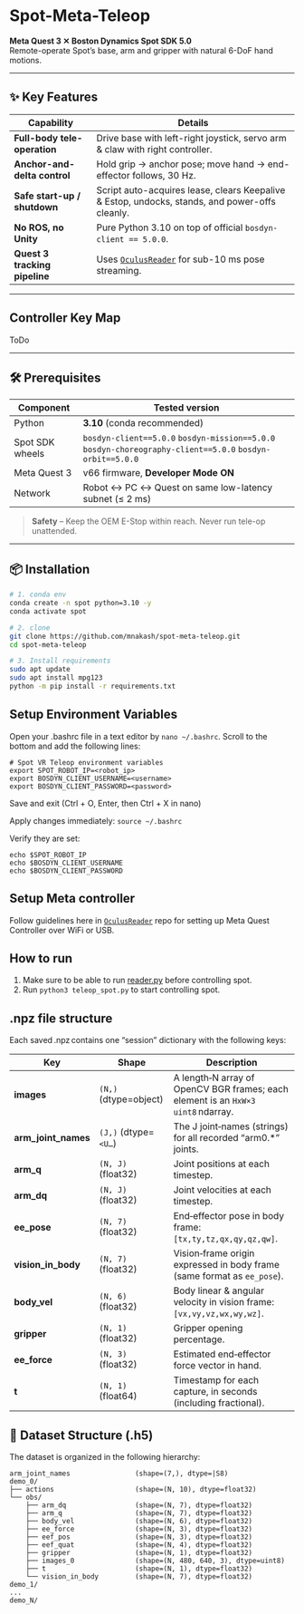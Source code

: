 # Spot-Meta-Teleop  
**Meta Quest 3 ✕ Boston Dynamics Spot SDK 5.0**  
Remote-operate Spot’s base, arm and gripper with natural 6-DoF hand motions.

---

## ✨  Key Features
| Capability | Details |
|------------|---------|
| **Full-body tele-operation** | Drive base with left-right joystick, servo arm & claw with right controller. |
| **Anchor-and-delta control** | Hold grip → anchor pose; move hand → end-effector follows, 30 Hz. |
| **Safe start-up / shutdown** | Script auto-acquires lease, clears Keepalive & Estop, undocks, stands, and power-offs cleanly. |
| **No ROS, no Unity** | Pure Python 3.10 on top of official `bosdyn-client == 5.0.0`. |
| **Quest 3 tracking pipeline** | Uses [`OculusReader`](https://github.com/rail-berkeley/oculus_reader) for sub-10 ms pose streaming. |

---

## Controller Key Map

ToDo

---

## 🛠  Prerequisites

| Component | Tested version |
|-----------|----------------|
| Python | **3.10** (conda recommended) |
| Spot SDK wheels | `bosdyn-client==5.0.0` `bosdyn-mission==5.0.0` `bosdyn-choreography-client==5.0.0` `bosdyn-orbit==5.0.0` |
| Meta Quest 3 | v66 firmware, **Developer Mode ON** |
| Network | Robot ↔ PC ↔ Quest on same low-latency subnet (≤ 2 ms) |

> **Safety** – Keep the OEM E-Stop within reach. Never run tele-op unattended.

---

## 📦 Installation

```bash
# 1. conda env
conda create -n spot python=3.10 -y
conda activate spot

# 2. clone
git clone https://github.com/mnakash/spot-meta-teleop.git
cd spot-meta-teleop

# 3. Install requirements
sudo apt update
sudo apt install mpg123
python -m pip install -r requirements.txt
```

## Setup Environment Variables
Open your .bashrc file in a text editor by `nano ~/.bashrc`.
Scroll to the bottom and add the following lines:
```
# Spot VR Teleop environment variables
export SPOT_ROBOT_IP=<robot_ip>
export BOSDYN_CLIENT_USERNAME=<username>
export BOSDYN_CLIENT_PASSWORD=<password>
```
Save and exit (Ctrl + O, Enter, then Ctrl + X in nano)

Apply changes immediately:
`source ~/.bashrc`

Verify they are set:
```
echo $SPOT_ROBOT_IP
echo $BOSDYN_CLIENT_USERNAME
echo $BOSDYN_CLIENT_PASSWORD
```


## Setup Meta controller
Follow guidelines here in [`OculusReader`](https://github.com/rail-berkeley/oculus_reader) repo for setting up Meta Quest Controller over WiFi or USB.

## How to run
1. Make sure to be able to run [reader.py](reader.py) before controlling spot.
2. Run `python3 teleop_spot.py` to start controlling spot.


## .npz file structure

Each saved .npz contains one “session” dictionary with the following keys:


| Key                   | Shape                 | Description                                                                        |
| --------------------- | --------------------- | ---------------------------------------------------------------------------------- |
| **images**            | `(N,)` (dtype=object) | A length‑N array of OpenCV BGR frames; each element is an `HxW×3` `uint8` ndarray. |
| **arm\_joint\_names** | `(J,)` (dtype=`<U…`)  | The J joint‐names (strings) for all recorded “arm0.\*” joints.                     |
| **arm\_q**            | `(N, J)` (float32)    | Joint positions at each timestep.                                                  |
| **arm\_dq**           | `(N, J)` (float32)    | Joint velocities at each timestep.                                                 |
| **ee\_pose**          | `(N, 7)` (float32)    | End‑effector pose in body frame: `[tx,ty,tz,qx,qy,qz,qw]`.                         |
| **vision\_in\_body**  | `(N, 7)` (float32)    | Vision‑frame origin expressed in body frame (same format as `ee_pose`).            |
| **body\_vel**         | `(N, 6)` (float32)    | Body linear & angular velocity in vision frame: `[vx,vy,vz,wx,wy,wz]`.             |
| **gripper**           | `(N, 1)` (float32)    | Gripper opening percentage.                                                        |
| **ee\_force**         | `(N, 3)` (float32)    | Estimated end‑effector force vector in hand.                                       |
| **t**                 | `(N, 1)` (float64)    | Timestamp for each capture, in seconds (including fractional).                     |

## 📂 Dataset Structure (.h5)
The dataset is organized in the following hierarchy:

```text
arm_joint_names                (shape=(7,), dtype=|S8)
demo_0/
├── actions                    (shape=(N, 10), dtype=float32)
└── obs/
    ├── arm_dq                 (shape=(N, 7), dtype=float32)
    ├── arm_q                  (shape=(N, 7), dtype=float32)
    ├── body_vel               (shape=(N, 6), dtype=float32)
    ├── ee_force               (shape=(N, 3), dtype=float32)
    ├── eef_pos                (shape=(N, 3), dtype=float32)
    ├── eef_quat               (shape=(N, 4), dtype=float32)
    ├── gripper                (shape=(N, 1), dtype=float32)
    ├── images_0               (shape=(N, 480, 640, 3), dtype=uint8)
    ├── t                      (shape=(N, 1), dtype=float32)
    └── vision_in_body         (shape=(N, 7), dtype=float32)
demo_1/
...
demo_N/